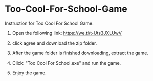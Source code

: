 # Too-Cool-For-School-Game 

Instruction for Too Cool For School Game.

1. Open the following link: https://we.tl/t-Uts3JXLUwV

2. click agree and download the zip folder.

3. After the game folder is finished downloading, extract the game.

4. Click: "Too Cool For School.exe" and run the game. 

5. Enjoy the game. 
